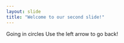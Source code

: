 ```yaml
---
layout: slide
title: "Welcome to our second slide!"
---
```

Going in circles
Use the left arrow to go back!
